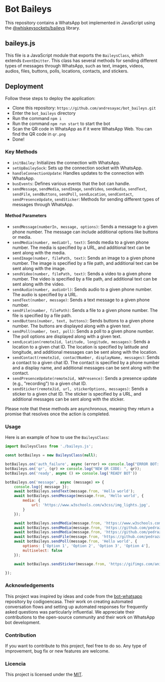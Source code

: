 # Bot Baileys

This repository contains a WhatsApp bot implemented in JavaScript using the [@whiskeysockets/baileys](https://github.com/WhiskeySockets/Baileys) library.

## baileys.js

This file is a JavaScript module that exports the `BaileysClass`, which extends `EventEmitter`. This class has several methods for sending different types of messages through WhatsApp, such as text, images, videos, audios, files, buttons, polls, locations, contacts, and stickers.


## Deployment

Follow these steps to deploy the application:

- Clone this repository: `https://github.com/andresayac/bot_baileys.git`
- Enter the `bot_baileys` directory
- Run the command `npm i`
- Run the command `npm run start` to start the bot
- Scan the QR code in WhatsApp as if it were WhatsApp Web. You can find the QR code in `qr.png`
- Done!

### Key Methods

- `initBailey`: Initializes the connection with WhatsApp.
- `setUpBaileySock`: Sets up the connection socket with WhatsApp.
- `handleConnectionUpdate`: Handles updates to the connection with WhatsApp.
- `busEvents`: Defines various events that the bot can handle.
- `sendMessage`, `sendMedia`, `sendImage`, `sendVideo`, `sendAudio`, `sendText`, `sendFile`, `sendButtons`, `sendPoll`, `sendLocation`, `sendContact`, `sendPresenceUpdate`, `sendSticker`: Methods for sending different types of messages through WhatsApp.

#### Method Parameters

- `sendMessage(numberIn, message, options)`: Sends a message to a given phone number. The message can include additional options like buttons or media.
- `sendMedia(number, mediaUrl, text)`: Sends media to a given phone number. The media is specified by a URL, and additional text can be sent along with the media.
- `sendImage(number, filePath, text)`: Sends an image to a given phone number. The image is specified by a file path, and additional text can be sent along with the image.
- `sendVideo(number, filePath, text)`: Sends a video to a given phone number. The video is specified by a file path, and additional text can be sent along with the video.
- `sendAudio(number, audioUrl)`: Sends audio to a given phone number. The audio is specified by a URL.
- `sendText(number, message)`: Sends a text message to a given phone number.
- `sendFile(number, filePath)`: Sends a file to a given phone number. The file is specified by a file path.
- `sendButtons(number, text, buttons)`: Sends buttons to a given phone number. The buttons are displayed along with a given text.
- `sendPoll(number, text, poll)`: Sends a poll to a given phone number. The poll options are displayed along with a given text.
- `sendLocation(remoteJid, latitude, longitude, messages)`: Sends a location to a given chat ID. The location is specified by latitude and longitude, and additional messages can be sent along with the location.
- `sendContact(remoteJid, contactNumber, displayName, messages)`: Sends a contact to a given chat ID. The contact is specified by a phone number and a display name, and additional messages can be sent along with the contact.
- `sendPresenceUpdate(remoteJid, WAPresence)`: Sends a presence update (e.g., "recording") to a given chat ID.
- `sendSticker(remoteJid, url, stickerOptions, messages)`: Sends a sticker to a given chat ID. The sticker is specified by a URL, and additional messages can be sent along with the sticker.

Please note that these methods are asynchronous, meaning they return a promise that resolves once the action is completed.


### Usage

Here is an example of how to use the `BaileysClass`:

```javascript
import BaileysClass from './baileys.js';

const botBaileys = new BaileysClass(null);

botBaileys.on('auth_failure', async (error) => console.log("ERROR BOT: ", error));
botBaileys.on('qr', (qr) => console.log("NEW QR CODE: ", qr));
botBaileys.on('ready', async () => console.log('READY BOT'))

botBaileys.on('message', async (message) => {
    console.log({ message });
    await botBaileys.sendText(message.from, 'Hello world');
    await botBaileys.sendMessage(message.from, 'Hello world', {
        media: {
            url: 'https://www.w3schools.com/w3css/img_lights.jpg',
        }
    });

    await botBaileys.sendMedia(message.from, 'https://www.w3schools.com/w3css/img_lights.jpg', 'Hello world');
    await botBaileys.sendMedia(message.from, 'https://github.com/pedrazadixon/sample-files/raw/main/sample_video_mp4.mp4', 'Hello world');
    await botBaileys.sendMedia(message.from, 'https://github.com/pedrazadixon/sample-files/raw/main/sample_mp3.mp3', 'Hello world');
    await botBaileys.sendFile(message.from, 'https://github.com/pedrazadixon/sample-files/raw/main/sample_pdf.pdf')
    await botBaileys.sendPoll(message.from, 'Hello world', {
        options: ['Option 1', 'Option 2', 'Option 3', 'Option 4'],
        multiselect: false
    });

    await botBaileys.sendSticker(message.from, 'https://gifimgs.com/animations/anime/dragon-ball-z/Goku/goku_34.gif', { pack: 'User', author: 'Me' })

});
```

### Acknowledgements

This project was inspired by ideas and code from the [bot-whatsapp](https://github.com/codigoencasa/bot-whatsapp) repository by codigoencasa. Their work on creating automated conversation flows and setting up automated responses for frequently asked questions was particularly influential. We appreciate their contributions to the open-source community and their work on WhatsApp bot development.


### Contribution
If you want to contribute to this project, feel free to do so. Any type of improvement, bug fix or new features are welcome.

### Licencia

This project is licensed under the [MIT](LICENSE).

